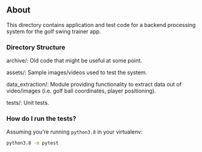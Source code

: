 ## About ##
This directory contains application and test code for a 
backend processing system for the golf swing trainer app.

### Directory Structure ###

archive/: Old code that might be useful at some point.

assets/: Sample images/videos used to test the system.

data_extraction/: Module providing functionality to extract data out of video/images (i.e. golf ball coordinates, player positioning).

tests/: Unit tests.

### How do I run the tests? ##
Assuming you're running `python3.8` in your virtualenv:

```bash
python3.8 -m pytest
```

